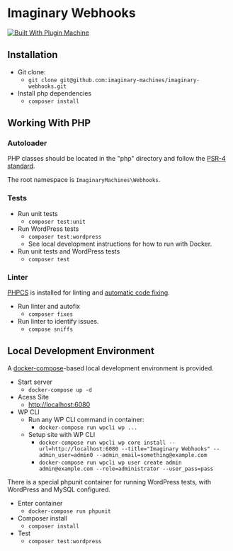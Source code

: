 # Imaginary Webhooks

[![Built With Plugin Machine](https://img.shields.io/badge/Built%20With-Plugin%20Machine-lightgrey)](https://pluginmachine.com)

## Installation

- Git clone:
  - `git clone git@github.com:imaginary-machines/imaginary-webhooks.git`
- Install php dependencies
  - `composer install`

## Working With PHP

### Autoloader

PHP classes should be located in the "php" directory and follow the [PSR-4 standard](https://www.php-fig.org/psr/psr-4/).

The root namespace is `ImaginaryMachines\Webhooks`.

### Tests

- Run unit tests
  - `composer test:unit`
- Run WordPress tests
  - `composer test:wordpress`
  - See local development instructions for how to run with Docker.
- Run unit tests and WordPress tests
  - `composer test`

### Linter

[PHPCS](https://github.com/squizlabs/PHP_CodeSniffer) is installed for linting and [automatic code fixing](https://github.com/squizlabs/PHP_CodeSniffer/wiki/Fixing-Errors-Automatically).

- Run linter and autofix
  - `composer fixes`
- Run linter to identify issues.
  - `compose sniffs`

## Local Development Environment

A [docker-compose](https://docs.docker.com/samples/wordpress/)-based local development environment is provided.

- Start server
  - `docker-compose up -d`
- Acess Site
  - [http://localhost:6080](http://localhost:6080)
- WP CLI
  - Run any WP CLI command in container:
    - `docker-compose run wpcli wp ...`
  - Setup site with WP CLI
    - `docker-compose run wpcli wp core install --url=http://localhost:6080 --title="Imaginary Webhooks" --admin_user=admin0 --admin_email=something@example.com`
    - `docker-compose run wpcli wp user create admin admin@example.com --role=administrator --user_pass=pass`

There is a special phpunit container for running WordPress tests, with WordPress and MySQL configured.

- Enter container
  - `docker-compose run phpunit`
- Composer install
  - `composer install`
- Test
  - `composer test:wordpress`
